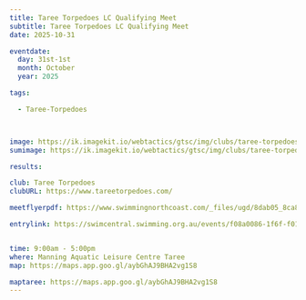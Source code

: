 ```yaml
---
title: Taree Torpedoes LC Qualifying Meet
subtitle: Taree Torpedoes LC Qualifying Meet
date: 2025-10-31

eventdate:
  day: 31st-1st
  month: October
  year: 2025

tags:

  - Taree-Torpedoes



image: https://ik.imagekit.io/webtactics/gtsc/img/clubs/taree-torpedoes-600x400.jpg
sumimage: https://ik.imagekit.io/webtactics/gtsc/img/clubs/taree-torpedoes-400x600.jpg

results: 

club: Taree Torpedoes
clubURL: https://www.tareetorpedoes.com/

meetflyerpdf: https://www.swimmingnorthcoast.com/_files/ugd/8dab05_8ca8fe353ee14d1ab67791f2659bbc35.pdf

entrylink: https://swimcentral.swimming.org.au/events/f08a0086-1f6f-f011-b4cd-6045bde6fb1f/detail


time: 9:00am - 5:00pm
where: Manning Aquatic Leisure Centre Taree
map: https://maps.app.goo.gl/aybGhAJ9BHA2vg1S8

maptaree: https://maps.app.goo.gl/aybGhAJ9BHA2vg1S8
---
```






